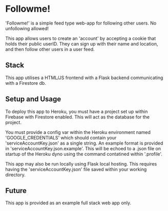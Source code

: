 # Followme! 

'Followme!' is a simple feed type web-app for following other users. No unfollowing allowed!

This app allows users to create an 'account' by accepting a cookie that holds their public userID. They can sign up with their name and location, and then follow other users in a user feed.

## Stack

This app utilises a HTML/JS frontend with a Flask backend communicating with a Firestore db.

## Setup and Usage

To deploy this app to Heroku, you must have a project set up within Firebase with Firestore enabled. This will act as the database for the project. 

You must provide a config var within the Heroku environment named 'GOOGLE_CREDENTIALS' which should contain your 'serviceAccountKey.json' as a single string. An example format is provided in 'serviceAccountKey.json.example'. This will be echoed to a .json file on startup of the Heroku dyno using the command contatined within '.profile'.

This app may also be run locally using Flask local hosting. This requires having the 'serviceAccountKey.json' file saved within your working directory.

## Future

This app is provided as an example full stack web app only.

